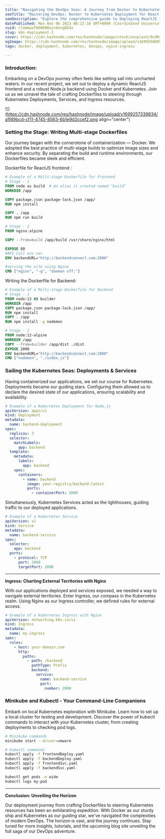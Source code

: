 ```yaml
---
title: "Navigating the DevOps Seas: A Journey from Docker to Kubernetes"
seoTitle: "Mastering DevOps: Docker to Kubernetes Deployment for React and Node"
seoDescription: "Explore the comprehensive guide to deploying ReactJS frontend and Node.js backend applications seamlessly using Docker and Kubernetes."
datePublished: Mon Nov 06 2023 08:22:16 GMT+0000 (Coordinated Universal Time)
cuid: clommwafb00000ajndnvg854z
slug: k8s-deployment-1
cover: https://cdn.hashnode.com/res/hashnode/image/stock/unsplash/9cXMJHaViTM/upload/76710bdc5eefb462668ccbf1b5bd763a.jpeg
ogImage: https://cdn.hashnode.com/res/hashnode/image/upload/v1699258805270/293292f1-2340-4656-b620-374e42b00d83.png
tags: docker, deployment, kubernetes, devops, nginx-ingress

---
```


### **Introduction:**

Embarking on a DevOps journey often feels like setting sail into uncharted waters. In our recent project, we set out to deploy a dynamic ReactJS frontend and a robust Node.js backend using Docker and Kubernetes. Join us as we unravel the tale of crafting Dockerfiles to steering through Kubernetes Deployments, Services, and Ingress resources.

![](https://cdn.hashnode.com/res/hashnode/image/upload/v1699257339834/a1f49bcd-cf11-4745-8563-6b1e9d2ccef2.png align="center")

### **Setting the Stage: Writing Multi-stage Dockerfiles**

Our journey began with the cornerstone of containerization — Docker. We adopted the best practice of multi-stage builds to optimize image sizes and enhance security. By separating the build and runtime environments, our Dockerfiles became sleek and efficient.

Dockerfile for ReactJS frontend :

```dockerfile
# Example of a Multi-stage Dockerfile for Frontend
# Stage - 1
FROM node as build  # An alias is created named "build"
WORKDIR /app

COPY package.json package-lock.json /app/
RUN npm install

COPY . /app
RUN npm run build

# Stage - 2
FROM nginx:alpine

COPY --from=build /app/build /usr/share/nginx/html

EXPOSE 80
#API Call env var
ENV backendURL="http://backendconnect.com:2000"

#serving the site using Nginx
CMD ["nginx", "-g", "daemon off;"]
```

Writing the Dockerfile for Backend:

```dockerfile
# Example of a Multi-stage Dockerfile for Backend
# Stage - 1
FROM node:12 AS builder
WORKDIR /app
COPY package.json package-lock.json /app/
RUN npm install
COPY . /app
RUN npm install -g nodemon

# Stage - 2
FROM node:12-alpine
WORKDIR /app
COPY --from=builder /app/dist ./dist
EXPOSE 2000
ENV backendURL="http://backendconnect.com:2000"
CMD ["nodemon", "./index.js"] 
```

### **Sailing the Kubernetes Seas: Deployments & Services**

Having containerized our applications, we set our course for Kubernetes. Deployments became our guiding stars. Configuring them allowed us to declare the desired state of our applications, ensuring scalability and availability.

```yaml
# Example of a Kubernetes Deployment for Node.js
apiVersion: apps/v1
kind: Deployment
metadata:
  name: backend-deployment
spec:
  replicas: 3
  selector:
    matchLabels:
      app: backend
  template:
    metadata:
      labels:
        app: backend
    spec:
      containers:
        - name: backend
          image: your-registry/backend:latest
          ports:
            - containerPort: 2000
```

Simultaneously, Kubernetes Services acted as the lighthouses, guiding traffic to our deployed applications.

```yaml
# Example of a Kubernetes Service
apiVersion: v1
kind: Service
metadata:
  name: backend-service
spec:
  selector:
    app: backend
  ports:
    - protocol: TCP
      port: 2000
      targetPort: 2000
```

---

**Ingress: Charting External Territories with Nginx**

With our applications deployed and services exposed, we needed a way to navigate external territories. Enter Ingress, our compass in the Kubernetes realm. Using Nginx as our Ingress controller, we defined rules for external access.

```yaml
# Example of a Kubernetes Ingress with Nginx
apiVersion: networking.k8s.io/v1
kind: Ingress
metadata:
  name: my-ingress
spec:
  rules:
    - host: your-domain.com
      http:
        paths:
          - path: /backend
            pathType: Prefix
            backend:
              service:
                name: backend-service
                port:
                  number: 2000
```

### **Minikube and Kubectl - Your Command-Line Companions**

Embark on local Kubernetes exploration with Minikube. Learn how to set up a local cluster for testing and development. Discover the power of kubectl commands to interact with your Kubernetes cluster, from creating deployments to checking pod logs.

```bash
# Minikube commands
minikube start --driver=vmware

# kubectl commands
kubectl apply -f frontendDeploy.yaml
kubectl apply -f backendDeploy.yaml
kubectl apply -f frontendSvc.yaml
kubectl apply -f backendSvc.yaml

kubectl get pods -o wide 
kubectl logs my-pod
```

---

**Conclusion: Unveiling the Horizon**

Our deployment journey from crafting Dockerfiles to steering Kubernetes resources has been an exhilarating expedition. With Docker as our sturdy ship and Kubernetes as our guiding star, we've navigated the complexities of modern DevOps. The horizon is vast, and the journey continues. Stay tuned for more insights, tutorials, and the upcoming blog site unveiling the full saga of our DevOps adventure.
